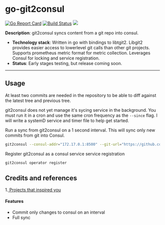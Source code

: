 # go-git2consul

[![Go Report Card](https://goreportcard.com/badge/github.com/alleeclark/git2consul)](https://goreportcard.com/report/github.com/alleeclark/git2consul) [![Build Status](https://dev.azure.com/alleeclark0813/git2consul/_apis/build/status/alleeclark.git2consul?branchName=master)](https://dev.azure.com/alleeclark0813/git2consul/_build/latest?definitionId=1&branchName=master) [![](https://godoc.org/github.com/nathany/looper?status.svg)](http://godoc.org/github.com/alleeclark/git2consul)


**Description**:  git2consul syncs content from a git repo into consul.

  - **Technology stack**: Written in go with bindings to libtgit2. Libgit2 provides easier access to lowerlevel git calls than other git projects. Supports prometheus metric format for metric collection. Leverages Consul for locking and service registration.
  - **Status**:  Early stages testing, but release coming soon.

----

## Usage

At least two commits are needed in the repository to be able to diff against the latest tree and previous tree.

git2consul does not yet manage it's sycing service in the background. You must run it in a cron and use the same cron frequency as the `--since` flag. I will write a systemD service and timer file to help get started.

Run a sync from git2consul on a 1 second interval. This will sync only new commits from git into Consul.
```bash
git2consul --consul-addr="172.17.0.1:8500" --git-url="https://github.com/alleeclark/test-git2consul.git" sync --since 1
```

Register git2consul as a consul service
service registration
```bash
git2consul operator register
```

## Credits and references

1.[ Projects that inspired you](https://github.com/breser/git2consul)


#### Features
- Commit only changes to consul on an interval
- Full sync
